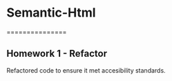 # Semantic-Html
===============
## Homework 1 - Refactor
Refactored code to ensure it met accesibility standards.
